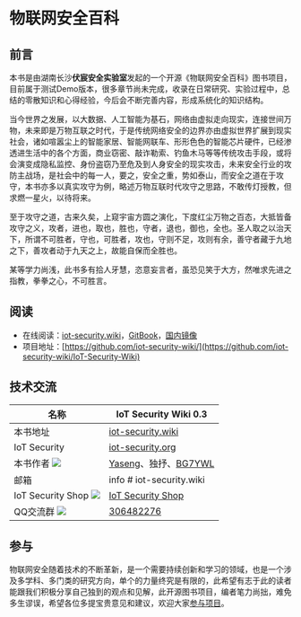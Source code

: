 # 物联网安全百科
## 前言
本书是由湖南长沙**伏宸安全实验室**发起的一个开源《物联网安全百科》图书项目，目前属于测试Demo版本，很多章节尚未完成，收录在日常研究、实验过程中，总结的零散知识和心得经验，今后会不断完善内容，形成系统化的知识结构。

当今世界之发展，以大数据、人工智能为基石，网络由虚拟走向现实，连接世间万物，未来即是万物互联之时代，于是传统网络安全的边界亦由虚拟世界扩展到现实社会，诸如喧嚣尘上的智能家居、智能网联车、形形色色的智能芯片硬件，已经渗透进生活中的各个方面，商业窃密、敲诈勒索、钓鱼木马等等传统攻击手段，或将会演变成隐私监控、身份盗窃乃至危及到人身安全的现实攻击，未来安全行业的攻防主战场，是社会中的每一人，要之，安全之重，势如泰山，而安全之道在于攻守，本书亦多以真实攻守为例，略述万物互联时代攻守之思路，不敢传灯授教，但求燃一星火，以待将来。

至于攻守之道，古来久矣，上窥宇宙方圆之演化，下度红尘万物之百态，大抵皆备攻守之义，攻者，进也，取也，胜也，守者，退也，御也，全也。圣人取之以治天下，所谓不可胜者，守也，可胜者，攻也，守则不足，攻则有余，善守者藏于九地之下，善攻者动于九天之上，故能自保而全胜也。

某等学力尚浅，此书多有拾人牙慧，恣意妄言者，虽恐见笑于大方，然唯求先进之指教，拳拳之心，不可胜言。


## 阅读

 * 在线阅读：[iot-security.wiki](https://iot-security.wiki)，[GitBook](https://iot-security.wiki)，[国内镜像](https://iot-security.wiki)
 * 项目地址：[https://github.com/iot-security-wiki/](https://github.com/iot-security-wiki/IoT-Security-Wiki)


## 技术交流

| 名称 | IoT Security Wiki 0.3|
|---------|-------------|
| 本书地址 | [iot-security.wiki](https://iot-security.wiki)|
| IoT Security | [iot-security.org](https://iot-security.org)|
| 本书作者 <img src="https://cdn.bg7ywl.com/IoT-Security-Wiki/Author.png" /> | [Yaseng](https://www.yaseng.org)、独抒、[BG7YWL](https://www.bg7ywl.com/)|
| 邮箱 | info # iot-security.wiki |
| IoT Security Shop <img src="https://cdn.bg7ywl.com/IoT-Security-Wiki/Shop1.png" /> | [IoT Security Shop](https://iot-security.taobao.com/) |
| QQ交流群 <img src="https://cdn.bg7ywl.com/IoT-Security-Wiki/QQ.png" /> |  [306482276](https://qm.qq.com/cgi-bin/qm/qr?k=8UiQa4vGqKTIQC4A-_x-7MIHJlXLJBwa&jump_from=webapi) |


## 参与

物联网安全随着技术的不断革新，是一个需要持续创新和学习的领域，也是一个涉及多学科、多门类的研究方向，单个的力量终究是有限的，此希望有志于此的读者能跟我们积极分享自己独到的观点和见解，此开源图书项目，编者笔力尚拙，难免多生谬误，希望各位多提宝贵意见和建议，欢迎大家[参与项目](https://github.com/iot-security-wiki/IoT-Security-Wiki)。

 